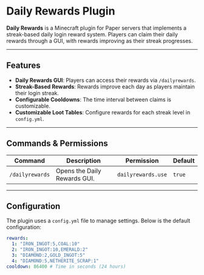 # Daily Rewards Plugin

**Daily Rewards** is a Minecraft plugin for Paper servers that implements a streak-based daily login reward system. Players can claim their daily rewards through a GUI, with rewards improving as their streak progresses.

---

## Features

- **Daily Rewards GUI**: Players can access their rewards via `/dailyrewards`.
- **Streak-Based Rewards**: Rewards improve each day as players maintain their login streak.
- **Configurable Cooldowns**: The time interval between claims is customizable.
- **Customizable Loot Tables**: Configure rewards for each streak level in `config.yml`.


---

## Commands & Permissions

| Command      | Description                      | Permission          | Default |
|--------------|----------------------------------|---------------------|---------|
| `/dailyrewards`   | Opens the Daily Rewards GUI.     | `dailyrewards.use`  | `true`  |

---

## Configuration

The plugin uses a `config.yml` file to manage settings. Below is the default configuration:

```yaml
rewards:
  1: "IRON_INGOT:5,COAL:10"
  2: "IRON_INGOT:10,EMERALD:2"
  3: "DIAMOND:2,GOLD_INGOT:5"
  4: "DIAMOND:5,NETHERITE_SCRAP:1"
cooldown: 86400 # Time in seconds (24 hours)
